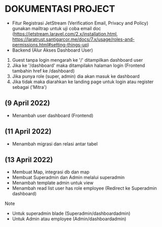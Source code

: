 # DOKUMENTASI PROJECT

- Fitur Registrasi JetStream (Verification Email, Privacy and Policy) gunakan mailtrap untuk uji coba email
    doc (https://jetstream.laravel.com/2.x/installation.html, https://laratrust.santigarcor.me/docs/7.x/usage/roles-and-permissions.html#setting-things-up)
- Backend (Alur Akses Dashboard User)
1. Guest tanpa login mengarah ke '/' ditampilkan dashboard user
2. Jika ke '/dashboard' maka ditampilakn halaman login (Frontend tambahin href ke /dashboard)
3. Jika punya role (super, admin) dia akan masuk ke dashboard
4. Jika tidak maka diarahkan ke landing page untuk login atau register sebagai ('Mitra')

## (9 April 2022)
- Menambah user dashboard (Frontend)

## (11 April 2022)
- Menambah migrasi dan relasi antar tabel 

## (13 April 2022)
- Membuat Map, integrasi db dan map
- Membuat Superadmin dan Admin melalui superadmin
- Menambah template admin untuk view 
- Menambah read list user has role employee (Redirect ke Superadmin dashboard)

Note
- Untuk superadmin blade (Superadmin/dashboardadmin)
- Untuk Admin atau employee (Admin/dashboardadmin)

